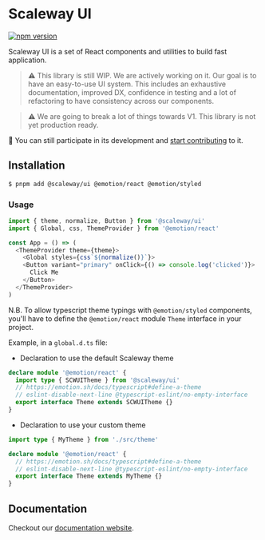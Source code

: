 # Scaleway UI

[![npm version](https://badge.fury.io/js/%40scaleway%2Fui.svg)](https://badge.fury.io/js/%40scaleway%2Fui)

Scaleway UI is a set of React components and utilities to build fast application.

> :warning: This library is still WIP. We are actively working on it. Our goal is to have an easy-to-use UI system. This includes an exhaustive documentation, improved DX, confidence in testing and a lot of refactoring to have consistency across our components.

> :warning: We are going to break a lot of things towards V1. This library is not yet production ready.

📝 You can still participate in its development and [start contributing](/CONTRIBUTING.md) to it.

## Installation

```sh
$ pnpm add @scaleway/ui @emotion/react @emotion/styled
```

### Usage

```js
import { theme, normalize, Button } from '@scaleway/ui'
import { Global, css, ThemeProvider } from '@emotion/react'

const App = () => (
  <ThemeProvider theme={theme}>
    <Global styles={css`${normalize()}`}>
    <Button variant="primary" onClick={() => console.log('clicked')}>
      Click Me
    </Button>
  </ThemeProvider>
)
```

N.B. To allow typescript theme typings with `@emotion/styled` components,
you'll have to define the `@emotion/react` module `Theme` interface in your project.

Example, in a `global.d.ts` file:

- Declaration to use the default Scaleway theme

```ts
declare module '@emotion/react' {
  import type { SCWUITheme } from '@scaleway/ui'
  // https://emotion.sh/docs/typescript#define-a-theme
  // eslint-disable-next-line @typescript-eslint/no-empty-interface
  export interface Theme extends SCWUITheme {}
}
```

- Declaration to use your custom theme

```ts
import type { MyTheme } from './src/theme'

declare module '@emotion/react' {
  // https://emotion.sh/docs/typescript#define-a-theme
  // eslint-disable-next-line @typescript-eslint/no-empty-interface
  export interface Theme extends MyTheme {}
}
```

## Documentation

Checkout our [documentation website](https://storybook.ui.scaleway.com/).
